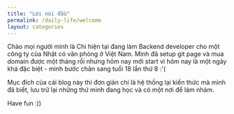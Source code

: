 ```yaml
---
title: "Lời nói đầu"
permalink: /daily-life/welcome
layout: categories
---
```


Chào mọi người mình là Chi hiện tại đang làm Backend developer cho một công ty của Nhật có văn phòng ở Việt Nam. Mình đã setup git page và mua domain được một tháng rồi nhưng hôm nay mới start vì hôm nay là một ngày khá đặc biệt - mình bước chân sang tuổi 18 lần thứ 8 :'(

Mục đích của cái blog này thì đơn giản chỉ là hệ thống lại kiến thức mà mình đã biết, lưu trữ lại những thứ mình đang học và có một nơi để lảm nhảm.

Have fun :))